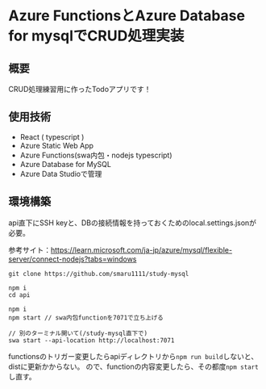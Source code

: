 # Azure FunctionsとAzure Database for mysqlでCRUD処理実装
## 概要
CRUD処理練習用に作ったTodoアプリです！

## 使用技術
- React ( typescript )
- Azure Static Web App
- Azure Functions(swa内包・nodejs typescript)
- Azure Database for MySQL
- Azure Data Studioで管理

## 環境構築
api直下にSSH keyと、DBの接続情報を持っておくためのlocal.settings.jsonが必要。

参考サイト：https://learn.microsoft.com/ja-jp/azure/mysql/flexible-server/connect-nodejs?tabs=windows

```
git clone https://github.com/smaru1111/study-mysql

npm i
cd api

npm i
npm start // swa内包functionを7071で立ち上げる

// 別のターミナル開いて(/study-mysql直下で)
swa start --api-location http://localhost:7071
```

functionsのトリガー変更したらapiディレクトリから`npm run build`しないと、distに更新かからない。
ので、functionの内容変更したら、その都度`npm start`し直す。

